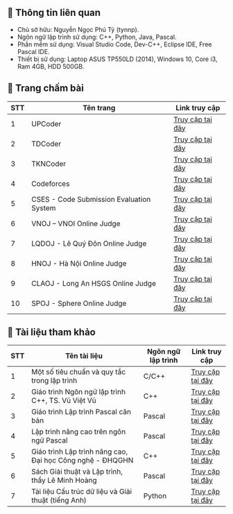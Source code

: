 ## 📑 Thông tin liên quan
- Chủ sở hữu: Nguyễn Ngọc Phú Tỷ (tynnp).
- Ngôn ngữ lập trình sử dụng: C++, Python, Java, Pascal.
- Phần mềm sử dụng: Visual Studio Code, Dev-C++, Eclipse IDE, Free Pascal IDE.
- Thiết bị sử dụng: Laptop ASUS TP550LD (2014), Windows 10, Core i3, Ram 4GB, HDD 500GB.
## 📰 Trang chấm bài
| STT | Tên trang | Link truy cập |
| --- | --------- | ------------- |
| 1 | UPCoder | [Truy cập tại đây](http://upcoder.xyz/) |
| 2 | TDCoder | [Truy cập tại đây](http://tdc.upcoder.xyz/) |
| 3 | TKNCoder | [Truy cập tại đây](https://tkncoder.net/) |
| 4 | Codeforces | [Truy cập tại đây](https://codeforces.com/) |
| 5 | CSES - Code Submission Evaluation System | [Truy cập tại đây](https://cses.fi/) |
| 6 | VNOJ – VNOI Online Judge | [Truy cập tại đây](https://oj.vnoi.info/) |
| 7 | LQDOJ - Lê Quý Đôn Online Judge | [Truy cập tại đây](https://lqdoj.edu.vn/) |
| 8 | HNOJ - Hà Nội Online Judge | [Truy cập tại đây](https://hnoj.edu.vn/) |
| 9 | CLAOJ - Long An HSGS Online Judge | [Truy cập tại đây](https://claoj.edu.vn/) |
| 10 | SPOJ - Sphere Online Judge | [Truy cập tại đây](https://www.spoj.com/) |

## 📖 Tài liệu tham khảo
| STT | Tên tài liệu | Ngôn ngữ lập trình | Link truy cập |
| --- | ------------ | ------------------ | ------------- |
| 1 | Một số tiêu chuẩn và quy tắc trong lập trình | C/C++ | [Truy cập tại đây](https://drive.google.com/file/d/1FT-mRXZp9MxwrRVJgp7JliGQ2LeXghqQ/view?usp=drive_link) |
| 2 | Giáo trình Ngôn ngữ lập trình C++, TS. Vũ Việt Vũ | C++ | [Truy cập tại đây](https://drive.google.com/file/d/1irk1Zmyggyqnet68xD19pWMtEGtoJ-8S/view?usp=drive_link) |
| 3 | Giáo trình Lập trình Pascal căn bản | Pascal | [Truy cập tại đây](https://drive.google.com/file/d/1kTKOl0WyELjz3CaCaYPqdeCCukmxp1ZS/view?usp=drive_link) |
| 4 | Lập trình nâng cao trên ngôn ngữ Pascal | Pascal | [Truy cập tại đây](https://drive.google.com/file/d/1UGS2blij3ckfGVV8oRZGrig2HrghVXhF/view?usp=drive_link) |
| 5 | Giáo trình Lập trình nâng cao, Đại học Công nghệ - ĐHQGHN | C++ | [Truy cập tại đây](https://drive.google.com/file/d/1ryjaKFNL0EkQvhu8S5TuKqResflmkqdf/view?usp=drive_link) |
| 6 | Sách Giải thuật và Lập trình, thầy Lê Minh Hoàng | Pascal | [Truy cập tại đây](https://drive.google.com/file/d/1KFlo3yf20CgijqOF_ipvKquQS-OFT_j5/view?usp=drive_link) |
| 7 | Tài liệu Cấu trúc dữ liệu và Giải thuật (tiếng Anh) | Python | [Truy cập tại đây](https://drive.google.com/file/d/138uYTcWdgXKOEqF_8rw14y03szUDjmlD/view?usp=drive_link) |
